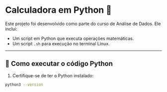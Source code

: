 # Calculadora em Python 🧮

Este projeto foi desenvolvido como parte do curso de Análise de Dados. Ele inclui:

- Um script em Python que executa operações matemáticas.
- Um script `.sh` para execução no terminal Linux.

---

## 🐍 Como executar o código Python

1. Certifique-se de ter o Python instalado:
```bash
python3 --version
